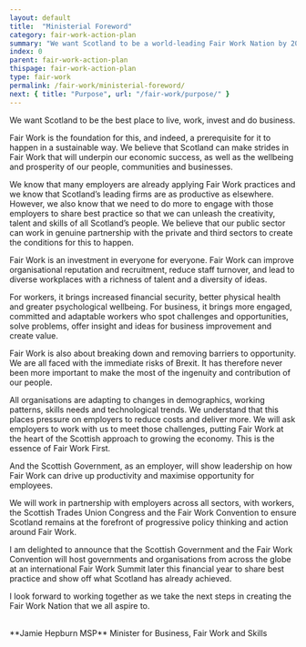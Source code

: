 ```yaml
---
layout: default
title:  "Ministerial Foreword"
category: fair-work-action-plan
summary: "We want Scotland to be a world-leading Fair Work Nation by 2025"
index: 0
parent: fair-work-action-plan
thispage: fair-work-action-plan
type: fair-work
permalink: /fair-work/ministerial-foreword/
next: { title: "Purpose", url: "/fair-work/purpose/" }
---
```


We want Scotland to be the best place to live, work, invest and do business.  

Fair Work is the foundation for this, and indeed, a prerequisite for it to happen in a sustainable way.  We believe that Scotland can make strides in Fair Work that will underpin our economic success, as well as the wellbeing and prosperity of our people, communities and businesses.  

We know that many employers are already applying Fair Work practices and we know that Scotland’s leading firms are as productive as elsewhere.  However, we also know that we need to do more to engage with those employers to share best practice so that we can unleash the creativity, talent and skills of all Scotland’s people.  We believe that our public sector can work in genuine partnership with the private and third sectors to create the conditions for this to happen.

Fair Work is an investment in everyone for everyone.  Fair Work can improve organisational reputation and recruitment, reduce staff turnover, and lead to diverse workplaces with a richness of talent and a diversity of ideas.  

For workers, it brings increased financial security, better physical health and greater psychological wellbeing. For business, it brings more engaged, committed and adaptable workers who spot challenges and opportunities, solve problems, offer insight and ideas for business improvement and create value.  

Fair Work is also about breaking down and removing barriers to opportunity.  We are all faced with the immediate risks of Brexit.  It has therefore never been more important to make the most of the ingenuity and contribution of our people.  

All organisations are adapting to changes in demographics, working patterns, skills needs and technological trends. We understand that this places pressure on employers to reduce costs and deliver more.  We will ask employers to work with us to meet those challenges, putting Fair Work at the heart of the Scottish approach to growing the economy.  This is the essence of Fair Work First.  

And the Scottish Government, as an employer, will show leadership on how Fair Work can drive up productivity and maximise opportunity for employees.  

We will work in partnership with employers across all sectors, with workers, the Scottish Trades Union Congress and the Fair Work Convention to ensure Scotland remains at the forefront of progressive policy thinking and action around Fair Work.

I am delighted to announce that the Scottish Government and the Fair Work Convention will host governments and organisations from across the globe at an international Fair Work Summit later this financial year to share best practice and show off what Scotland has already achieved.

I look forward to working together as we take the next steps in creating the Fair Work Nation that we all aspire to.  

<br/>
**Jamie Hepburn MSP**  
Minister for Business, Fair Work and Skills
